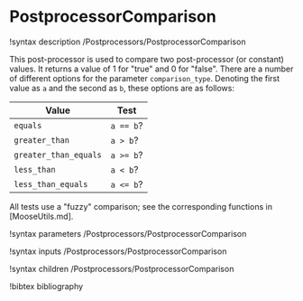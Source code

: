 # PostprocessorComparison

!syntax description /Postprocessors/PostprocessorComparison

This post-processor is used to compare two post-processor (or constant) values.
It returns a value of 1 for "true" and 0 for "false". There are a number of
different options for the parameter `comparison_type`. Denoting the first
value as `a` and the second as `b`, these options are as follows:

| Value                 | Test      |
|-----------------------|-----------|
| `equals`              | `a == b`? |
| `greater_than`        | `a > b`?  |
| `greater_than_equals` | `a >= b`? |
| `less_than`           | `a < b`?  |
| `less_than_equals`    | `a <= b`? |

All tests use a "fuzzy" comparison; see the corresponding functions in
[MooseUtils.md].

!syntax parameters /Postprocessors/PostprocessorComparison

!syntax inputs /Postprocessors/PostprocessorComparison

!syntax children /Postprocessors/PostprocessorComparison

!bibtex bibliography
